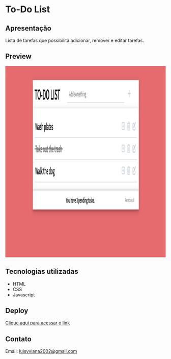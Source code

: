 # To-Do List

## Apresentação
Lista de tarefas que possibilita adicionar, remover e editar tarefas.

## Preview 

<img width="1200" height="600" src="src/assets/to_readme/preview.png">

## Tecnologias utilizadas 
- HTML
- CSS
- Javascript

## Deploy
[Clique aqui para acessar o link](https://serpicode.github.io/To-Do-List/)

## Contato
Email: luisvviana2002@gmail.com
